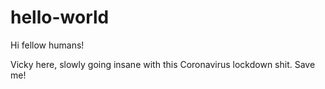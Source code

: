 # hello-world


Hi fellow humans!

Vicky here, slowly going insane with this Coronavirus
lockdown shit. Save me! 
